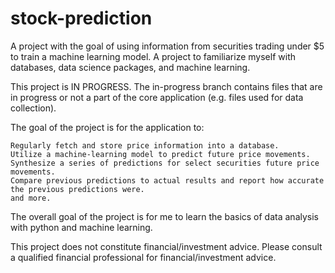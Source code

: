 # stock-prediction
A project with the goal of using information from securities trading under $5 to train a machine learning model. A project to familiarize myself with databases, data science packages, and machine learning.

This project is IN PROGRESS. The in-progress branch contains files that are in progress or not a part of the core application (e.g. files used for data collection).

The goal of the project is for the application to:

    Regularly fetch and store price information into a database.
    Utilize a machine-learning model to predict future price movements.
    Synthesize a series of predictions for select securities future price movements.
    Compare previous predictions to actual results and report how accurate the previous predictions were.
    and more.

The overall goal of the project is for me to learn the basics of data analysis with python and machine learning.

This project does not constitute financial/investment advice. Please consult a qualified financial professional for financial/investment advice.